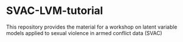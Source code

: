 # SVAC-LVM-tutorial
This repository provides the material for a workshop on latent variable models applied to sexual violence in armed conflict data (SVAC)
